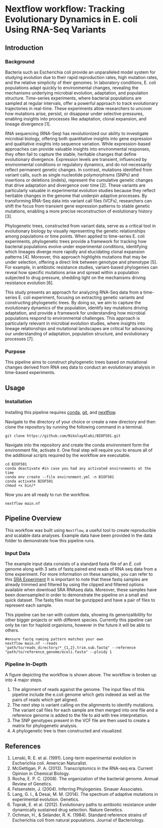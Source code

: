 # Nextflow workflow: Tracking Evolutionary Dynamics in E. coli Using RNA-Seq Variants

## Introduction 
### Background
Bacteria such as Escherichia coli provide an unparalleled model system for studying evolution due to their rapid reproduction rates, high mutation rates, and the relative simplicity of their genomes. In laboratory conditions, E. coli populations adapt quickly to environmental changes, revealing the mechanisms underlying microbial evolution, adaptation, and population structure. Time-series experiments, where bacterial populations are sampled at regular intervals, offer a powerful approach to track evolutionary trajectories in real-time. These experiments allow researchers to uncover how mutations arise, persist, or disappear under selective pressures, enabling insights into processes like adaptation, clonal expansion, and lineage divergence [1].

RNA sequencing (RNA-Seq) has revolutionized our ability to investigate microbial biology, offering both quantitative insights into gene expression and qualitative insights into sequence variation. While expression-based approaches can provide valuable insights into environmental responses, they often fail to capture the stable, heritable changes that define evolutionary divergence. Expression levels are transient, influenced by environmental conditions or regulatory dynamics, and do not necessarily reflect permanent genetic changes. In contrast, mutations identified from variant calls, such as single nucleotide polymorphisms (SNPs) and insertions or deletions (indels), represent the cumulative genetic changes that drive adaptation and divergence over time [2]. These variants are particularly valuable in experimental evolution studies because they reflect heritable changes in the genome that underpin adaptive processes. By transforming RNA-Seq data into variant call files (VCFs), researchers can shift the focus from transient gene expression patterns to stable genetic mutations, enabling a more precise reconstruction of evolutionary history [3].

Phylogenetic trees, constructed from variant data, serve as a critical tool in evolutionary biology by visually representing the genetic relationships among populations or time points. When applied to time-series E. coli experiments, phylogenetic trees provide a framework for tracking how bacterial populations evolve under experimental conditions, identifying which lineages diverge more rapidly and elucidating clonal expansion patterns [4]. Moreover, this approach highlights mutations that may be under selection, offering a direct link between genotype and phenotype [5]. For example, in antibiotic resistance studies, variant-based phylogenies can reveal how specific mutations arise and spread within a population subjected to drug pressure, shedding light on the mechanisms driving resistance evolution [6].

This study presents an approach for analyzing RNA-Seq data from a time-series E. coli experiment, focusing on extracting genetic variants and constructing phylogenetic trees. By doing so, we aim to capture the evolutionary dynamics of the population, identify key mutations driving adaptation, and provide a framework for understanding how microbial populations respond to environmental challenges. This approach is particularly relevant in microbial evolution studies, where insights into lineage relationships and mutational landscapes are critical for advancing our understanding of adaptation, population structure, and evolutionary processes [7].

### Purpose
This pipeline aims to construct phylogenetic trees based on mutational changes derived from RNA seq data to conduct an evolutionary analysis in time-based experiments. 

##  Usage
### Installation
Installing this pipeline requires [conda](https://docs.anaconda.com/miniconda/), [git](https://github.com/git-guides/install-git), and [nextflow](https://www.nextflow.io/docs/latest/install.html).

Navigate to the directory of your choice or create a new directory and then clone the repository by running the following command in a terminal.

```
git clone https://github.com/NikolayAlabi/BIOF501.git
```
Navigate into the repository and create the conda environment form the environment file, activate it. One final step will require you to ensure all of the additional scripts required by the workflow are executable. 

```
cd BIOF501
conda deactivate #in case you had any activated environments at the time
conda env create --file environment.yml -n BIOF501
conda activate BIOF501
chmod +x bin/*
```
Now you are all ready to run the workflow.

```
nextflow main.nf
```
## Pipeline Overview
This workflow was built using `Nextflow`, a useful tool to create reproducible and scalable data analyses. Example data have been provided in the data folder to demonstrate how this pipeline runs. 
### Input Data
The example input data consists of a standard fasta file of an _E. coli_ genome along with 3 sets of fastq paired end reads of RNA seq data from a time experiment. For more information on these samples, you can refer to this [SRA Experiment](https://www.ncbi.nlm.nih.gov/bioproject/PRJNA295606) It is important to note that these fastq samples are already trimmed and filtered by using the clipped and filtered options available when download SRA RNAseq data. Moreover, these samples have been downsampled in order to demonstrate the pipeline on a small and quick dataset. The fastq files must be gunzipped and have a pair of files to represent each sample. 

This pipeline can be ran with custom data, showing its generizalibililty for other bigger projects or with different species. Currently this pipeline can only be ran for haploid organisms, however in the future it will be able to others. 
```
#ensure fastq naming pattern matches your own
nextflow main.nf --reads 'path/to/reads_directory/*_{1,2}.trim.sub.fastq" --reference "path/to/reference_genome/ecoli.fasta" --ploidy 1
```
### Pipeline In-Depth
A figure depicting the workflow is shown above. The workflow is broken up into 4 major steps. 
1. The alignment of reads against the genome. The input files of this pipeline include the e.coli genome which gets indexed as well as the pairs of reads which get aligned. 
2. The next step is variant calling on the alignments to identify mutations. The variant call files for each sample are then merged into one file and a reference genome is added to the file to aid with tree interpretation.
3. The SNP genotypes present in the VCF file are then used to create a matrix for phylogenetic analysis.
4. A phylogenetic tree is then constructed and visualized.


## References
1. Lenski, R. E. et al. (1991). Long-term experimental evolution in Escherichia coli. American Naturalist.
2. McGettigan, P. A. (2013). Transcriptomics in the RNA-seq era. Current Opinion in Chemical Biology.
3. Rocha, E. P. C. (2008). The organization of the bacterial genome. Annual Review of Genetics.
4. Felsenstein, J. (2004). Inferring Phylogenies. Sinauer Associates.
5. Lang, G. I., & Desai, M. M. (2014). The spectrum of adaptive mutations in experimental evolution. Genetics.
6. Toprak, E. et al. (2012). Evolutionary paths to antibiotic resistance under dynamically sustained drug selection. Nature Genetics.
7. Ochman, H., & Selander, R. K. (1984). Standard reference strains of Escherichia coli from natural populations. Journal of Bacteriology.
